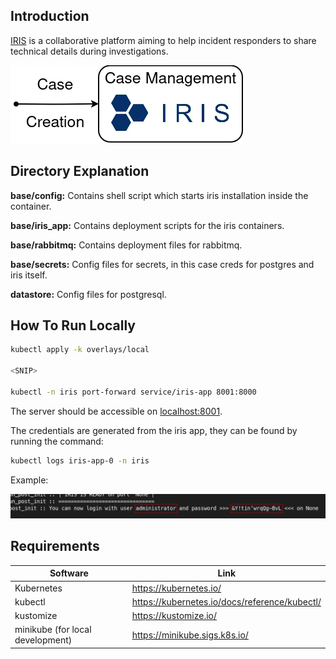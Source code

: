 ## Introduction
[IRIS](https://dfir-iris.org/) is a collaborative platform aiming to help incident responders to share technical details during investigations.

![iris architecture](./img/case-arch.webp)

## Directory Explanation

**base/config:** Contains shell script which starts iris installation inside the container. 

**base/iris_app:** Contains deployment scripts for the iris containers. 

**base/rabbitmq:** Contains deployment files for rabbitmq. 

**base/secrets:** Config files for secrets, in this case creds for postgres and iris itself.

**datastore:** Config files for postgresql.

## How To Run Locally

```bash
kubectl apply -k overlays/local

<SNIP>

kubectl -n iris port-forward service/iris-app 8001:8000
```

The server should be accessible on [localhost:8001](http://localhost:8001).

The credentials are generated from the iris app, they can be found by running the command:

```bash
kubectl logs iris-app-0 -n iris
```

Example:

![example credentials](./img/login.png)

## Requirements

| Software                         | Link                                          |
| -------------------------------- | --------------------------------------------- |
| Kubernetes                       | https://kubernetes.io/                        |
| kubectl                          | https://kubernetes.io/docs/reference/kubectl/ |
| kustomize                        | https://kustomize.io/                         |
| minikube (for local development) | https://minikube.sigs.k8s.io/                 |